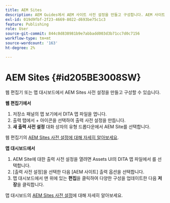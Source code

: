 ```yaml
---
title: AEM Sites
description: AEM Guides에서 AEM 사이트 사전 설정을 만들고 구성합니다. AEM 사이트 지원을 사용하여 문서 기반 출력을 생성하고, 연결 주제를 출력하며, conref를 게시하고, 콘텐츠 내에서 문자열을 검색합니다.
exl-id: 019d9fbf-2f23-4669-8022-d693be75c1c3
feature: Publishing
role: User
source-git-commit: 844c0d838981b9e7abbadd003d3b71cc7d0c7156
workflow-type: tm+mt
source-wordcount: '163'
ht-degree: 2%

---
```


# AEM Sites {#id205BE3008SW}



웹 편집기 또는 맵 대시보드에서 AEM Sites 사전 설정을 만들고 구성할 수 있습니다.

**웹 편집기에서**

1. 저장소 패널의 맵 보기에서 DITA 맵 파일을 엽니다.
1. 출력 탭에서 + 아이콘을 선택하여 출력 사전 설정을 만듭니다.
1. **새 출력 사전 설정** 대화 상자의 유형 드롭다운에서 AEM Site를 선택합니다.

웹 편집기의 [AEM Sites 사전 설정에 대해 자세히 알아보세요](generate-output-aem-site-web-editor.md).


**맵 대시보드에서**


1. AEM Site에 대한 출력 사전 설정을 열려면 Assets UI의 DITA 맵 파일에서 를 선택합니다.
1. [출력 사전 설정]을 선택한 다음 [AEM 사이트] 출력 옵션을 선택합니다.
1. 맵 대시보드에서 맨 위에 있는 **편집**&#x200B;을 클릭하여 다양한 구성을 업데이트한 다음 **저장**&#x200B;을 클릭합니다.

맵 대시보드의 [AEM Sites 사전 설정](generate-output-aem-site-map-dashboard.md)에 대해 자세히 알아보세요.
